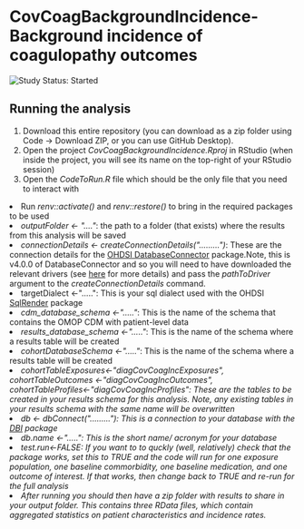 CovCoagBackgroundIncidence- Background incidence of coagulopathy outcomes
========================================================================================================================================================

<img src="https://img.shields.io/badge/Study%20Status-Started-blue.svg" alt="Study Status: Started">

## Running the analysis
1) Download this entire repository (you can download as a zip folder using Code -> Download ZIP, or you can use GitHub Desktop). 
2) Open the project <i>CovCoagBackgroundIncidence.Rproj</i> in RStudio (when inside the project, you will see its name on the top-right of your RStudio session)
3) Open the <i>CodeToRun.R</i> file which should be the only file that you need to interact with
<li> Run <i>renv::activate()</i> and <i>renv::restore()</i> to bring in the required packages to be used</li> 
<li> <i>outputFolder <- "...."</i>: the path to a folder (that exists) where the results from this analysis will be saved</li> 
<li> <i>connectionDetails <- createConnectionDetails(".........")</i>: These are the connection details for the 
<a href="http://ohdsi.github.io/DatabaseConnector">OHDSI DatabaseConnector</a> package.Note, this is v4.0.0 of DatabaseConnector and so you will need to have downloaded the relevant drivers (see <a href="http://ohdsi.github.io/DatabaseConnector/articles/UsingDatabaseConnector.html">here</a> for more details) and pass the <i>pathToDriver</i> argument to the <i>createConnectionDetails</i> command.</li>
  <li>targetDialect <-".....": This is your sql dialect used with the OHDSI <a href="https://ohdsi.github.io/SqlRender/articles/UsingSqlRender.html">SqlRender</a> package</li> 
<li><i>cdm_database_schema <-"....."</i>: This is the name of the schema that contains the OMOP CDM with patient-level data </li> 
<li><i>results_database_schema <-"....."</i>: This is the name of the schema where a results table will be created </li> 
<li><i>cohortDatabaseSchema <-"....."</i>: This is the name of the schema where a results table will be created </li>
<li><i>cohortTableExposures<-"diagCovCoagIncExposures", cohortTableOutcomes <-"diagCovCoagIncOutcomes", cohortTableProfiles<-"diagCovCoagIncProfiles":  These are the tables to be created in your results schema for this analysis. Note, any existing tables in your results schema with the same name will be overwritten</li> 
<li>db <- dbConnect("........."): This is a connection to your database with the <a href="https://rdrr.io/cran/DBI/man/dbConnect.html">DBI</a> package</li>  
<li><i>db.name <-"....."</i>: This is the short name/ acronym for your database</li>  
<li><i>test.run<-FALSE</i>: If you want to to quckly (well, relatively) check that the package works, set this to TRUE and the code will run for one exposure population, one baseline commorbidity, one baseline medication, and one outcome of interest. If that works, then change back to TRUE and re-run for the full analysis</li> 
<li>After running you should then have a zip folder with results to share in your output folder. This contains three RData files, which contain aggregated statistics on patient characteristics and incidence rates.</li> 
